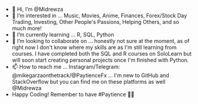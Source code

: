 - 👋 Hi, I’m @Midrewza
- 👀 I’m interested in ... Music, Movies, Anime, Finances, Forex/Stock Day Trading, Investing, Other People's Passions, Helping Others, and so much more!
- 🌱 I’m currently learning ... R, SQL, Python
- 💞️ I’m looking to collaborate on ... honestly not sure at the moment, as of right now I don't know where my skills are as I'm still learning from courses. I have completed both the SQL and R courses on SoloLearn but will soon start creating personal projects once I'm finished with Python.
- 📫 How to reach me ... Instagram/Telegram: @mikegarzaonthetrack/@PaytienceFx ... I'm new to GitHub and StackOverflow but you can find me on these platforms as well @Midrewza
- Happy Coding! Remember to have #Paytience 🙏🏽
<!---
Midrewza/Midrewza is a ✨ special ✨ repository because its `README.md` (this file) appears on your GitHub profile.
You can click the Preview link to take a look at your changes.
--->
